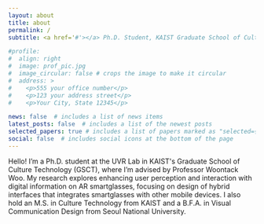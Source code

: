```yaml
---
layout: about
title: about
permalink: /
subtitle: <a href='#'></a> Ph.D. Student, KAIST Graduate School of Culture Technology

#profile:
#  align: right
#  image: prof_pic.jpg
#  image_circular: false # crops the image to make it circular
#  address: >
#    <p>555 your office number</p>
#    <p>123 your address street</p>
#    <p>Your City, State 12345</p>

news: false  # includes a list of news items
latest_posts: false  # includes a list of the newest posts
selected_papers: true # includes a list of papers marked as "selected={true}"
social: false  # includes social icons at the bottom of the page
---
```

Hello! I’m a Ph.D. student at the UVR Lab in KAIST's Graduate School of Culture Technology (GSCT), where I’m advised by Professor Woontack Woo. My research explores enhancing user perception and interaction with digital information on AR smartglasses, focusing on design of hybrid interfaces that integrates smartglasses with other mobile devices. I also hold an M.S. in Culture Technology from KAIST and a B.F.A. in Visual Communication Design from Seoul National University.